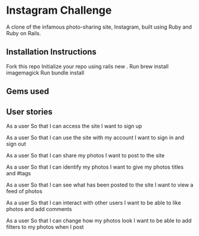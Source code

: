 Instagram Challenge
===================

A clone of the infamous photo-sharing site, Instagram, built using Ruby and Ruby on Rails.

Installation Instructions
------

Fork this repo
Initialize your repo using rails new .
Run brew install imagemagick
Run bundle install

Gems used
-----



User stories
-----

As a user
So that I can access the site
I want to sign up

As a user
So that I can use the site with my account
I want to sign in and sign out

As a user
So that I can share my photos
I want to post to the site

As a user
So that I can identify my photos
I want to give my photos titles and #tags

As a user
So that I can see what has been posted to the site
I want to view a feed of photos

As a user
So that I can interact with other users
I want to be able to like photos and add comments

As a user
So that I can change how my photos look
I want to be able to add filters to my photos when I post
